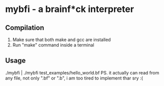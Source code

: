 # mybfi - a brainf\*ck interpreter

## Compilation
1. Make sure that both make and gcc are installed
2. Run "make" command inside a terminal

## Usage
./mybfi <filename> | ./mybfi test_examples/hello_world.bf
PS. it actually can read from any file, not only ".bf" or ".b", i am too tired to implement thar sry :(